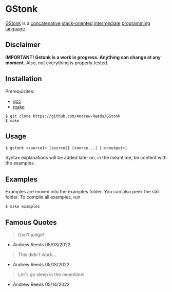 # GStonk
[GStonk](https://github.com/Andrew-Reeds/GStonk) is a [concatenative](https://en.wikipedia.org/wiki/Concatenative_programming_language) [stack-oriented](https://en.wikipedia.org/wiki/Stack-oriented_programming) [intermediate](https://en.wikipedia.org/wiki/Intermediate_representation#Intermediate_language) [programming language](https://en.wikipedia.org/wiki/Programming_language).
## Disclaimer
**IMPORTANT! Gstonk is a work in progress. Anything can change at any moment.**
Also, not everything is properly tested.
## Installation
Prerequisites:
- [gcc](https://gcc.gnu.org/)
- [make](https://www.gnu.org/software/make/)
``` console
$ git clone https://github.com/Andrew-Reeds/GStonk
$ make
```
## Usage
``` console
$ gstonk <source1> [source2] [source...] [-o<output>]
```
Syntax explanations will be added later on, in the meantime, be content with the examples.
## Examples
Examples are moved into the examples folder. You can also peek the std folder. To compile all examples, run
``` console
$ make examples
```
## Famous Quotes
>Don't judge!
- Andrew Reeds 05/03/2022
>This didn't work...
- Andrew Reeds 05/13/2022
>Let's go sleep in the meantime!
- Andrew Reeds 05/14/2022
